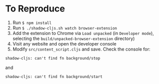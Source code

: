 # To Reproduce

1. Run `$ npm install`
2. Run `$ ./shadow-cljs.sh watch browser-extension`
3. Add the extension to Chrome via `Load unpacked` (in `Developer mode`), selecting the `build/unpacked-browser-extension` directory)
4. Visit any website and open the developer console
4. Modify `src/content_script.cljs` and save. Check the console for:
```
shadow-cljs: can't find fn background/stop
```
and
```
shadow-cljs: can't find fn background/start
```

